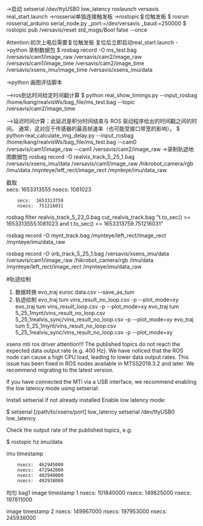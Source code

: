 ->启动 
setserial /dev/ttyUSB0 low_latency
roslaunch versavis real_start.launch
->rosserial单独连接触发板 
->rostopic复位触发板 
$ rosrun rosserial_arduino serial_node.py _port:=/dev/versavis _baud:=250000
$ rostopic pub /versavis/reset std_msgs/Bool false --once

Attention:初次上电后需要复位触发板 复位后立即启动real_start.launch
->python 录制数据包
$ rosbag record -O ms_test.bag  /versavis/cam1/image_raw /versavis/cam2/image_raw /versavis/cam1/image_time /versavis/cam2/image_time /versavis/xsens_imu/image_time /versavis/xsens_imu/data

->python 画图评估脚本

-->ros到达时间给定时间戳计算
$ python real_show_timings.py --input_rosbag /home/kang/realvisWs/bag_file/ms_test.bag --topic /versavis/cam2/image_time

-->延迟时间计算：此延迟是积分时间结束与 ROS 驱动程序给出的时间戳之间的时间。 通常，这对应于传感器的最高帧速率（也可能受接口带宽的影响）。
$ python real_calculate_img_delay.py --input_rosbag /home/kang/realvisWs/bag_file/ms_test.bag --cam0 /versavis/cam1/image_raw --cam1 /versavis/cam2/image_raw
->录制轨迹地图数据包
rosbag record -O realvis_track_5_25_1.bag /versavis/xsens_imu/data /versavis/cam1/image_raw /hikrobot_camera/rgb /imu/data /mynteye/left_rect/image_rect /mynteye/imu/data_raw

截取		
		secs:  1653313555
		nsecs:  1081023

		secs:  1653313759
		nsecs:  751216031


rosbag filter realvis_track_5_23_0.bag cut_realvis_track.bag "t.to_sec() >= 1653313555.1081023 and t.to_sec() <= 1653313759.751216031"

rosbag record -O mynt_track.bag /mynteye/left_rect/image_rect /mynteye/imu/data_raw

rosbag record -O orb_track_5_25_1.bag /versavis/xsens_imu/data /versavis/cam1/image_raw /hikrobot_camera/rgb /imu/data /mynteye/left_rect/image_rect /mynteye/imu/data_raw


#轨迹绘制
1. 数据转换
evo_traj euroc data.csv --save_as_tum
2. 轨迹绘制
evo_traj tum vins_result_no_loop.csv -p --plot_mode=xy
evo_traj tum vins_result_loop.csv -p --plot_mode=xy
evo_traj tum 5_25_1mynt/vins_result_no_loop.csv 5_25_1realvis_sync/vins_result_no_loop.csv -p --plot_mode=xy
evo_traj tum 5_25_1mynt/vins_result_no_loop.csv 5_25_1realvis_sync/vins_result_no_loop.csv -p --plot_mode=xy

xsens mti ros driver attention!!!
The published topics do not reach the expected data output rate (e.g. 400 Hz).
We have noticed that the ROS node can cause a high CPU load, leading to lower data output rates. This issue has been fixed in ROS nodes available in MTSS2019.3.2 and later. We recommend migrating to the latest version.

If you have connected the MTi via a USB interface, we recommend enabling the low latency mode using setserial:

Install setserial if not already installed
Enable low latency mode:

$ setserial [/path/to/xsens/port] low_latency
setserial /dev/ttyUSB0 low_latency

Check the output rate of the published topics, e.g:

$ rostopic hz imu/data

imu timestamp

		nsecs:  462945000
		nsecs:  472942000
		nsecs:  482940000
		nsecs:  492938000
均匀
bag1
image timestamp 1
		nsecs:  101840000
		nsecs:  149825000
		nsecs:  197811000

image timestamp 2
		nsecs:  149967000
		nsecs:  197953000
		nsecs:  245938000

